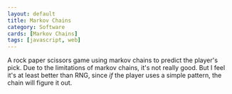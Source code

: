 ```yaml
---
layout: default
title: Markov Chains
category: Software
cards: [Markov Chains]
tags: [javascript, web]
---
```

A rock paper scissors game using markov chains to predict the player's pick. Due to the limitations of markov chains, it's not really good. But I feel it's at least better than RNG, since *if* the player uses a simple pattern, the chain will figure it out.
